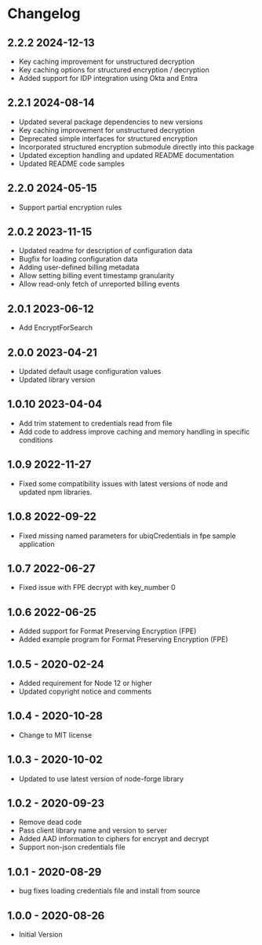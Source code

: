 # Changelog

## 2.2.2 2024-12-13
* Key caching improvement for unstructured decryption
* Key caching options for structured encryption / decryption
* Added support for IDP integration using Okta and Entra


## 2.2.1 2024-08-14
* Updated several package dependencies to new versions
* Key caching improvement for unstructured decryption
* Deprecated simple interfaces for structured encryption
* Incorporated structured encryption submodule directly into this package
* Updated exception handling and updated README documentation
* Updated README code samples



## 2.2.0 2024-05-15
* Support partial encryption rules


## 2.0.2 2023-11-15
* Updated readme for description of configuration data
* Bugfix for loading configuration data
* Adding user-defined billing metadata
* Allow setting billing event timestamp granularity
* Allow read-only fetch of unreported billing events

## 2.0.1 2023-06-12
* Add EncryptForSearch

## 2.0.0 2023-04-21
* Updated default usage configuration values
* Updated library version

## 1.0.10 2023-04-04
* Add trim statement to credentials read from file
* Add code to address improve caching and memory handling in specific conditions

## 1.0.9 2022-11-27
* Fixed some compatibility issues with latest versions of node and updated
  npm libraries.

## 1.0.8 2022-09-22
* Fixed missing named parameters for ubiqCredentials in fpe sample application

## 1.0.7 2022-06-27
* Fixed issue with FPE decrypt with key_number 0

## 1.0.6 2022-06-25
* Added support for Format Preserving Encryption (FPE)
* Added example program for Format Preserving Encryption (FPE)

## 1.0.5 - 2020-02-24
* Added requirement for Node 12 or higher
* Updated copyright notice and comments

## 1.0.4 - 2020-10-28
* Change to MIT license

## 1.0.3 - 2020-10-02
* Updated to use latest version of node-forge library

## 1.0.2 - 2020-09-23
* Remove dead code
* Pass client library name and version to server
* Added AAD information to ciphers for encrypt and decrypt
* Support non-json credentials file

## 1.0.1 - 2020-08-29
* bug fixes loading credentials file and install from source

## 1.0.0 - 2020-08-26
* Initial Version
